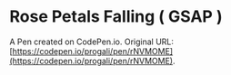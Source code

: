 # Rose Petals Falling ( GSAP )

A Pen created on CodePen.io. Original URL: [https://codepen.io/progali/pen/rNVMOME](https://codepen.io/progali/pen/rNVMOME).


